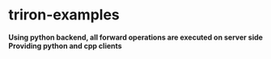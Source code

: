 # triron-examples
**Using python backend, all forward operations are executed on server side**<br/>
**Providing python and cpp clients**<br/>
